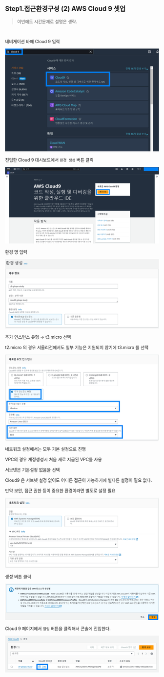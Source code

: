 ## Step1.접근환경구성 (2) AWS Cloud 9 셋업

> 이번에도 시간문제로 설명은 생략.

<br>

네비게이션 바에 Cloud 9 입력

<img src="./img/CLOUD9-SETUP/1.png"/>

<br>



진입한 Cloud 9 대시보드에서 `환경 생성` 버튼 클릭

<img src="./img/CLOUD9-SETUP/2.png"/>

<br>



환경 명 입력

<img src="./img/CLOUD9-SETUP/3.png"/>

<br>



추가 인스턴스 유형 → t3.micro 선택<br>

t2.micro 의 경우 서울리전에서도 일부 기능은 지원되지 않기에 t3.micro 를 선택

<img src="./img/CLOUD9-SETUP/4.png"/>

<br>



네트워크 설정에서는 모두 기본 설정으로 진행<br>

VPC의 경우 계정생성시 처음 새로 지급된 VPC를 사용<br>

서브넷은 기본설정 없음을 선택<br>

Cloud9 은 서브넷 설정 없이도 어디든 접근이 가능하기에 별다른 설정이 필요 없다.<br>

만약 보안, 접근 권한 등이 중요한 환경이라면 별도로 설정 필요<br>

<img src="./img/CLOUD9-SETUP/5.png"/>

<br>



생성 버튼 클릭

<img src="./img/CLOUD9-SETUP/6.png"/>

<br>



Cloud 9 페이지에서 `열림` 버튼을 클릭해서 콘솔에 진입한다.

<img src="./img/CLOUD9-SETUP/7.png"/>

<br>

